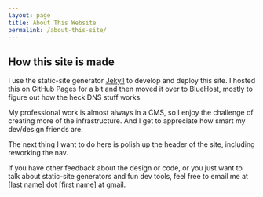 ```yaml
---
layout: page
title: About This Website
permalink: /about-this-site/
---
```


## How this site is made

I use the static-site generator [Jekyll](https://jekyllrb.com/) to develop and deploy this site. I hosted this on GitHub Pages for a bit and then moved it over to BlueHost, mostly to figure out how the heck DNS stuff works.

My professional work is almost always in a CMS, so I enjoy the challenge of creating more of the infrastructure. And I get to appreciate how smart my dev/design friends are.

The next thing I want to do here is polish up the header of the site, including reworking the nav.

If you have other feedback about the design or code, or you just want to talk about static-site generators and fun dev tools, feel free to email me at [last name] dot [first name] at gmail.
